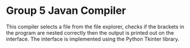 # Group 5 Javan Compiler
This compiler selects a file from the file explorer, checks if the brackets in the program are nested correctly then the 
output is printed out on the interface. The interface is implemented using the Python Tkinter library.
